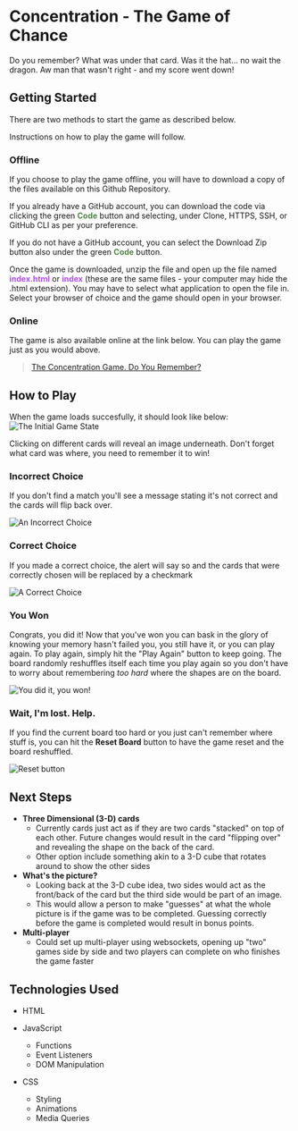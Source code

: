 # Concentration - The Game of Chance

Do you remember? What was under that card. Was it the hat... no wait the dragon. Aw man that wasn't right - and my score went down!

## Getting Started

There are two methods to start the game as described below.

Instructions on how to play the game will follow.

### Offline

If you choose to play the game offline, you will have to download a copy of the files available on this Github Repository.

If you already have a GitHub account, you can download the code via clicking the green <span style="color:rgb(80,135,70)">**Code**</span> button and selecting, under Clone, HTTPS, SSH, or GitHub CLI as per your preference.

If you do not have a GitHub account, you can select the Download Zip button also under the green <span style="color:rgb(80,135,70)">**Code**</span> button.

Once the game is downloaded, unzip the file and open up the file named <span style="color:#af4ef9">**index.html**</span> or <span style="color:#af4ef9">**index**</span> (these are the same files - your computer may hide the .html extension). You may have to select what application to open the file in. Select your browser of choice and the game should open in your browser.

### Online

The game is also available online at the link below. You can play the game just as you would above.

> [The Concentration Game. Do You Remember?](https://kowabunga.github.io/ga-project1-concentration-game/)

## How to Play

When the game loads succesfully, it should look like below:
![The Initial Game State](/assets/images/initial_game_state.png)

Clicking on different cards will reveal an image underneath. Don't forget what card was where, you need to remember it to win!

### Incorrect Choice

If you don't find a match you'll see a message stating it's not correct and the cards will flip back over.

![An Incorrect Choice](/assets/images/incorrect_choice.png)

### Correct Choice

If you made a correct choice, the alert will say so and the cards that were correctly chosen will be replaced by a checkmark

![A Correct Choice](/assets/images//correct_choice.png)

### You Won

Congrats, you did it! Now that you've won you can bask in the glory of knowing your memory hasn't failed you, you still have it, or you can play again. To play again, simply hit the "Play Again" button to keep going. The board randomly reshuffles itself each time you play again so you don't have to worry about remembering _too hard_ where the shapes are on the board.

![You did it, you won!](/assets/images/won_game.png)

### Wait, I'm lost. Help.

If you find the current board too hard or you just can't remember where stuff is, you can hit the **Reset Board** button to have the game reset and the board reshuffled.

![Reset button](/assets/images/reset_button.png)

## Next Steps

- **Three Dimensional (3-D) cards**
  - Currently cards just act as if they are two cards "stacked" on top of each other. Future changes would result in the card "flipping over" and revealing the shape on the back of the card.
  - Other option include something akin to a 3-D cube that rotates around to show the other sides
- **What's the picture?**
  - Looking back at the 3-D cube idea, two sides would act as the front/back of the card but the third side would be part of an image.
  - This would allow a person to make "guesses" at what the whole picture is if the game was to be completed. Guessing correctly before the game is completed would result in bonus points.
- **Multi-player**
  - Could set up multi-player using websockets, opening up "two" games side by side and two players can complete on who finishes the game faster

## Technologies Used

- HTML

- JavaScript

  - Functions
  - Event Listeners
  - DOM Manipulation

- CSS

  - Styling
  - Animations
  - Media Queries
